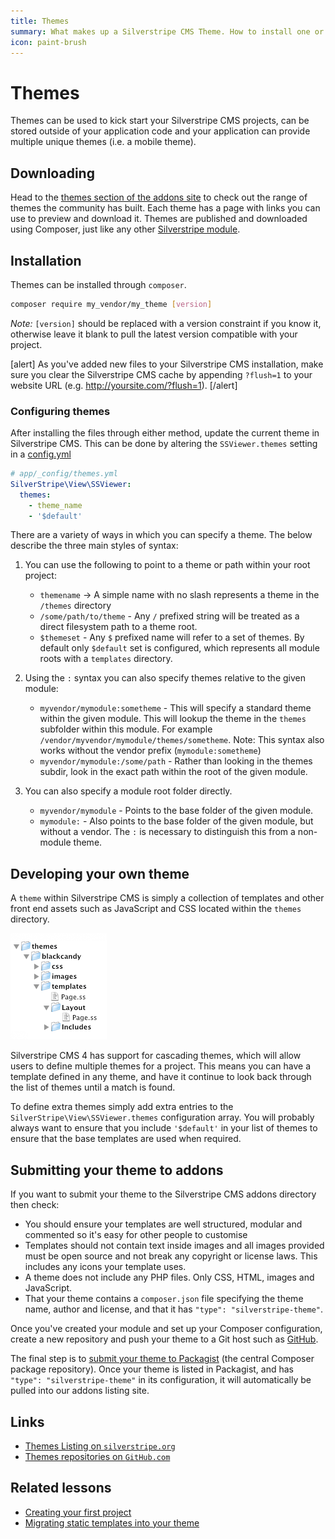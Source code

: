 ```yaml
---
title: Themes
summary: What makes up a Silverstripe CMS Theme. How to install one or write your own theme.
icon: paint-brush
---
```


# Themes

Themes can be used to kick start your Silverstripe CMS projects, can be stored outside of your application code and your
application can provide multiple unique themes (i.e. a mobile theme).

## Downloading

Head to the [themes section of the addons site](http://addons.silverstripe.org/add-ons?search=&type=theme) to check out the range of themes the
community has built. Each theme has a page with links you can use to preview and download it. Themes are published and downloaded using Composer,
just like any other [Silverstripe module](/developer_guides/extending/modules).

## Installation

Themes can be installed through `composer`.

```bash
composer require my_vendor/my_theme [version]
```

*Note:* `[version]` should be replaced with a version constraint if you know it, otherwise leave it blank to pull the latest version compatible with your project.

[alert]
As you've added new files to your Silverstripe CMS installation, make sure you clear the Silverstripe CMS cache by appending
`?flush=1` to your website URL (e.g. <http://yoursite.com/?flush=1>).
[/alert]

### Configuring themes

After installing the files through either method, update the current theme in Silverstripe CMS. This can be done by
altering the `SSViewer.themes` setting in a [config.yml](../configuration)

```yml
# app/_config/themes.yml
SilverStripe\View\SSViewer:
  themes:
    - theme_name
    - '$default'
```

There are a variety of ways in which you can specify a theme. The below describe the three
main styles of syntax:

1. You can use the following to point to a theme or path within your root project:

    - `themename` -> A simple name with no slash represents a theme in the `/themes` directory
    - `/some/path/to/theme` - Any `/` prefixed string will be treated as a direct filesystem path to a theme root.
    - `$themeset` - Any `$` prefixed name will refer to a set of themes. By default only `$default` set is configured,
    which represents all module roots with a `templates` directory.

1. Using the `:` syntax you can also specify themes relative to the given module:

    - `myvendor/mymodule:sometheme` - This will specify a standard theme within the given module.
    This will lookup the theme in the `themes` subfolder within this module. For example
    `/vendor/myvendor/mymodule/themes/sometheme`.
    Note: This syntax also works without the vendor prefix (`mymodule:sometheme`)
    - `myvendor/mymodule:/some/path` - Rather than looking in the themes subdir, look in the
    exact path within the root of the given module.

1. You can also specify a module root folder directly.

    - `myvendor/mymodule` - Points to the base folder of the given module.
    - `mymodule:` - Also points to the base folder of the given module, but without a vendor.
    The `:` is necessary to distinguish this from a non-module theme.

## Developing your own theme

A `theme` within Silverstripe CMS is simply a collection of templates and other front end assets such as JavaScript and CSS located within the `themes` directory.

![themes:basicfiles.gif](../../_images/basicfiles.gif)

Silverstripe CMS 4 has support for cascading themes, which will allow users to define multiple themes for a project. This means you can have a template defined in any theme, and have it continue to look back through the list of themes until a match is found.

To define extra themes simply add extra entries to the `SilverStripe\View\SSViewer.themes` configuration array. You will probably always want to ensure that you include `'$default'` in your list of themes to ensure that the base templates are used when required.

## Submitting your theme to addons

If you want to submit your theme to the Silverstripe CMS addons directory then check:

- You should ensure your templates are well structured, modular and commented so it's easy for other people to customise
- Templates should not contain text inside images and all images provided must be open source and not break any
copyright or license laws. This includes any icons your template uses.
- A theme does not include any PHP files. Only CSS, HTML, images and JavaScript.
- That your theme contains a `composer.json` file specifying the theme name, author and license, and that it has `"type": "silverstripe-theme"`.

Once you've created your module and set up your Composer configuration, create a new repository and push your theme to a Git host such as [GitHub](https://github.com).

The final step is to [submit your theme to Packagist](https://packagist.org/about#how-to-submit-packages) (the central Composer package repository). Once your theme is listed in Packagist, and has `"type": "silverstripe-theme"` in its configuration, it will automatically be pulled into our addons listing site.

## Links

- [Themes Listing on `silverstripe.org`](http://addons.silverstripe.org/add-ons?search=&type=theme)
- [Themes repositories on `GitHub.com`](http://github.com/silverstripe-themes)

## Related lessons

- [Creating your first project](https://www.silverstripe.org/learn/lessons/v4/creating-your-first-project)
- [Migrating static templates into your theme](https://www.silverstripe.org/learn/lessons/v4/migrating-static-templates-into-your-theme-1)
